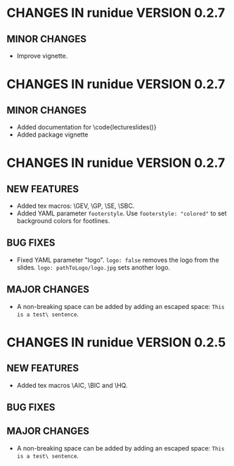 # CHANGES IN runidue VERSION 0.2.7

## MINOR CHANGES

- Improve vignette.


# CHANGES IN runidue VERSION 0.2.7

## MINOR CHANGES

- Added documentation for \code{lectureslides()}
- Added package vignette

# CHANGES IN runidue VERSION 0.2.7

## NEW FEATURES

- Added tex macros:  \GEV, \GP, \SE, \SBC.
- Added YAML parameter `footerstyle`. Use `footerstyle: "colored"` to set background colors for footlines.


## BUG FIXES

- Fixed YAML parameter "logo". `logo: false` removes the logo from the slides. `logo: pathToLogo/logo.jpg` sets another logo.


## MAJOR CHANGES

- A non-breaking space can be added by adding an escaped space: `This is a test\ sentence`.

# CHANGES IN runidue VERSION 0.2.5

## NEW FEATURES

- Added tex macros \AIC, \BIC and \HQ.

## BUG FIXES


## MAJOR CHANGES

- A non-breaking space can be added by adding an escaped space: `This is a test\ sentence`.
